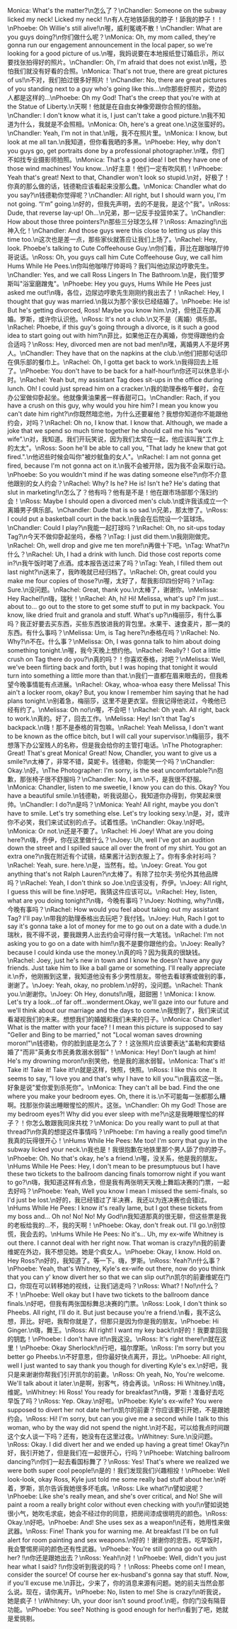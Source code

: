 Monica: What's the matter?\n怎么了？\nChandler: Someone on the subway licked my neck! Licked my neck! !\n有人在地铁舔我的脖子！舔我的脖子！！\nPhoebe: Oh Willie's still alive!\n喔，威利冤魂不散！\nChandler: What are you guys doing?\n你们做什么呢？\nMonica: Oh, my mom called, they're gonna run our engagement announcement in the local paper, so we're looking for a good picture of us.\n喔，我妈说要在本地报纸登订婚启示，所以要找张拍得好的照片。\nChandler: Oh, I'm afraid that does not exist.\n哦，恐怕我们就没有好看的合照。\nMonica: That's not true, there are great pictures of us!\n不对，我们拍过很多好照片！\nChandler: No, there are great pictures of you standing next to a guy who's going like this…\n你那些好照片，旁边的人都是这样的…\nPhoebe: Oh my God! That's the creep that you're with at the Statue of Liberty.\n天啊！他就是在自由女神像旁跟你合照的怪胎。\nChandler: I don't know what it is, I just can't take a good picture.\n我不知道为什么，我就是不会照相。\nMonica: Oh, here's a great one.\n这张蛮好的。\nChandler: Yeah, I'm not in that.\n哦，我不在照片里。\nMonica: I know, but look at me all tan.\n我知道，但你看我晒的多黑。\nPhoebe: Hey, why don't you guys go, get portraits done by a professional photographer.\n嘿，你们不如找专业摄影师拍照。\nMonica: That's a good idea! I bet they have one of those wind machines! You know…\n好主意！他们一定有吹风机！\nPhoebe: Yeah that's great! Next to that, Chandler won't look so stupid.\n对，好极了！你真的那么做的话，钱德勒应该看起来没那么蠢。\nMonica: Chandler what do you say?\n钱德勒你觉得呢？\nChandler: All right, but I should warn you, I'm not going. “I'm” going.\n好的，但我先声明，去的不是我，是这个"我"。\nRoss: Dude, that reverse lay-up! Oh…\n兄弟，那一记反手投篮帅呆了。\nChandler: How about those three pointers?\n那些三分球怎么样？\nRoss: Amazing!\n出神入化！\nChandler: And those guys were this close to letting us play this time too.\n这次也是差一点，那些家伙就答应让我们上场了。\nRachel: Hey, look. Phoebe's talking to Cute Coffeehouse Guy.\n你们看，菲比在跟咖啡厅帅哥说话。\nRoss: Oh, you guys call him Cute Coffeehouse Guy, we call him Hums While He Pees.\n你叫他咖啡厅帅哥吗？我们叫他边尿边哼歌先生。\nChandler: Yes, and we call Ross Lingers In The Bathroom.\n是，我们管罗斯叫"浴室磨蹭鬼"。\nPhoebe: Hey you guys, Hums While He Pees just asked me out!\n嗨，各位，边尿边哼歌先生刚刚约我出去了！\nRachel: Hey, I thought that guy was married.\n我以为那个家伙已经结婚了。\nPhoebe: He is! But he's getting divorced, Ross! Maybe you know him.\n对，但他正在办离婚。罗斯，或许你认识他。\nRoss: It's not a club.\n又不是（离婚）俱乐部。\nRachel: Phoebe, if this guy's going through a divorce, is it such a good idea to start going out with him?\n菲比，如果他正在办离婚，你觉得跟他约会合适吗？\nRoss: Hey, divorced men are not bad men!\n嘿，离婚男人不是坏男人。\nChandler: They have that on the napkins at the club.\n他们把那句话印在俱乐部的餐巾上。\nRachel: Oh, I gotta get back to work.\n我得回去上班了。\nPhoebe: You don't have to be back for a half-hour!\n你还可以休息半小时。\nRachel: Yeah but, my assistant Tag does sit-ups in the office during lunch. Oh! I could just spread him on a cracker.\n我的助理泰格午餐时，会在办公室做仰卧起坐。他就像黄油果酱一样香甜可口。\nChandler: Rach, if you have a crush on this guy, why would you hire him? I mean you know you can't date him right?\n你既然暗恋他，为什么还要雇他？我想你知道你不能跟他约会，对吗？\nRachel: Oh no, I know that. I know that. Although, we made a joke that we spend so much time together he should call me his “work wife”.\n对，我知道。我们开玩笑说，因为我们太常在一起，他应该叫我"工作上的太太"。\nRoss: Soon he'll be able to call you, "That lady he knew that got fired.".\n他迟些时候会叫你"被炒鱿鱼的女人"。\nRachel: I am not gonna get fired, because I'm not gonna act on it.\n我不会被开除，因为我不会采取行动。\nPhoebe: So you wouldn't mind if he was dating someone else?\n你不介意他跟别的女人约会？\nRachel: Why? Is he? He is! Isn't he? He's dating that slut in marketing!\n怎么了？他有吗？他有是不是！他在跟市场部那个荡妇约会！\nRoss: Maybe I should open a divorced men's club.\n或许我该成立一个离婚男子俱乐部。\nChandler: Dude that is so sad.\n兄弟，那太惨了。\nRoss: I could put a basketball court in the back.\n我会在后院设一个篮球场。\nChandler: Could I play?\n我能一起打球吗？\nRachel: Oh, no sit-ups today Tag?\n今天不做仰卧起坐吗，泰格？\nTag: I just did them.\n我刚刚做完。\nRachel: Oh, well drop and give me ten more!\n再做十下吧。\nTag: What?\n什么？\nRachel: Uh, I had a drink with lunch. Did those cost reports come in?\n我午饭时喝了点酒。成本报告送过来了吗？\nTag: Yeah, I filled them out last night?\n送来了，我昨晚就已经归档了。\nRachel: Oh, great could you make me four copies of those?\n喔，太好了，帮我影印四份好吗？\nTag: Sure.\n没问题。\nRachel: Great, thank you.\n太棒了，谢谢你。\nMelissa: Hey Rachel!\n嗨，瑞秋！\nRachel: Ah, hi! Hi! Melissa, what's up? I'm just…about to… go out to the store to get some stuff to put in my backpack. You know, like dried fruit and granola and stuff. What's up?\n梅丽莎，有什么事吗？我正好要去买东西，买些东西放进我的背包里。水果干、速食麦片，那一类的东西。有什么事吗？\nMelissa: Um, is Tag here?\n泰格在吗？\nRachel: No. Why?\n不在。什么事？\nMelissa: Oh, I was gonna talk to him about doing something tonight.\n喔，我今天晚上想约他。\nRachel: Really? ! Got a little crush on Tag there do you?\n真的吗？！你喜欢泰格，对吧？\nMelissa: Well, we've been flirting back and forth, but I was hoping that tonight it would turn into something a little more than that.\n我们一直都在眉来眼去的，但我希望今晚事情能有点进展。\nRachel: Okay, whoa-whoa easy there Melissa! This ain't a locker room, okay? But, you know I remember him saying that he had plans tonight.\n别着急，梅丽莎，这里不是更衣室。但我记得他说过，今晚他已经有约了。\nMelissa: Oh no!\n喔，不会吧！\nRachel: Oh yeah. All right, back to work.\n真的。好了，回去工作。\nMelissa: Hey! Isn't that Tag's backpack.\n嗨！那不是泰格的背包嘛。\nRachel: Yeah Melissa, I don't want to be known as the office bitch, but I will call your supervisor.\n梅丽莎，我不想落下办公室贱人的名称，但是我会给你的主管打电话。\nThe Photographer: Great! That's great Monica! Great! Now, Chandler, you want to give us a smile?\n太棒了，非常不错，莫妮卡。钱德勒，你能笑一个吗？\nChandler: Okay.\n好。\nThe Photographer: I'm sorry, is the seat uncomfortable?\n抱歉，那张椅子很不舒服吗？\nChandler: No, I am.\n不，是我很不舒服。\nMonica: Chandler, listen to me sweetie, I know you can do this. Okay? You have a beautiful smile.\n钱德勒，听我说甜心，我知道你办得到，你笑起来很帅。\nChandler: I do?\n是吗？\nMonica: Yeah! All right, maybe you don't have to smile. Let's try something else. Let's try looking sexy.\n是，对，或许你不必笑，我们来试试别的点子。试着性感。\nChandler: Okay.\n好吧。\nMonica: Or not.\n还是不要了。\nRachel: Hi Joey! What are you doing here?\n嗨，乔伊，你在这里做什么？\nJoey: Uh, well I've got an audition down the street and I spilled sauce all over the front of my shirt. You got an extra one?\n我在附近有个试镜，结果酱汁沾到衣服上了。你有多余衬衫吗？\nRachel: Yeah, sure. here.\n是，当然有。给。\nJoey: Great. You got anything that's not Ralph Lauren?\n太棒了。有除了拉尔夫·劳伦外其他品牌吗？\nRachel: Yeah, I don't think so Joe.\n应该没有，乔伊。\nJoey: All right, I guess this will be fine.\n好吧，我猜这件应该可以。\nRachel: Hey, listen, what are you doing tonight?\n嗨，今晚有事吗？\nJoey: Nothing, why?\n嗨，今晚有事吗？\nRachel: How would you feel about taking out my assistant Tag? I'll pay.\n带我的助理泰格出去玩吧？我付钱。\nJoey: Huh, Rach I got to say it's gonna take a lot of money for me to go out on a date with a dude.\n瑞秋，我不得不说，要我跟男人出去约会可得付我一大笔钱。\nRachel: I'm not asking you to go on a date with him!\n我不是要你跟他约会。\nJoey: Really? because I could kinda use the money.\n真的吗？因为我真的很缺钱。\nRachel: Joey, just he's new in town and I know he doesn't have any guy friends. Just take him to like a ball game or something. I'll really appreciate it.\n乔，他刚搬到这里，我知道他没有多少男性朋友。带他去看球赛或做别的事，谢谢了。\nJoey: Yeah, okay, no problem.\n好的，没问题。\nRachel: Thank you.\n谢谢你。\nJoey: Oh Hey, donuts!\n哦，甜甜圈！\nMonica: I know. Let's try a look…of far off…wonderment.Okay, we'll gaze into our future and we'll think about our marriage and the days to come.\n我想到了，我们来试试看凝视我们的未来。想想我们的婚姻和我们未来的日子。\nMonica: Chandler! What is the matter with your face? ! I mean this picture is supposed to say "Geller and Bing to be married," not "Local woman saves drowning moron!"\n钱德勒，你的脸到底是怎么了？！这张照片应该要表达"盖勒和宾要结婚了"而非"英勇女市民勇救溺水弱智"！\nMonica: Hey! Don't laugh at him! He's my drowning moron!\n别笑他，他是我的溺水弱智。\nMonica: That's it! Take it! Take it! Take it!\n就是这样，快照，快照。\nRoss: I like this one. It seems to say, "I love you and that's why I have to kill you."\n我喜欢这一张。好象是说"爱你爱到杀死你"。\nMonica: They can't all be bad. Find the one where you make your bedroom eyes. Oh, there it is.\n不可能每一张都那么糟啊。找那张你装出睡眼惺忪的照片。这张。\nChandler: Oh my God! Those are my bedroom eyes?! Why did you ever sleep with me?\n这是我睡眼惺忪的样子？！你怎么敢跟我同床共枕？\nMonica: Do you really want to pull at that thread?\n你真的想提这件事情吗？\nPhoebe: I'm having a really good time!\n我真的玩得很开心！\nHums While He Pees: Me too! I'm sorry that guy in the subway licked your neck.\n我也是！我很抱歉在地铁里那个男人舔了你的脖子。\nPhoebe: Oh. No that's okay, he's a friend.\n喔，没关系，他是我的朋友。\nHums While He Pees: Hey, I don't mean to be presumptuous but I have these two tickets to the ballroom dancing finals tomorrow night if you want to go?\n嗨，我知道这样有点急，但是我有两张明天天晚上舞蹈决赛的门票，一起去好吗？\nPhoebe: Yeah, Well you know I mean I missed the semi-finals, so I'd just be lost.\n好的，我已经错过了半决赛，我还以为连决赛也会错过。\nHums While He Pees: I know it's really lame, but I got these tickets from my boss and… Oh no! No! No! My God!\n我知道那真的很无聊，但这些票是我的老板给我的...不，我的天啊！\nPhoebe: Okay, don't freak out. I'll go.\n别惊慌，我会去的。\nHums While He Pees: No it's… Uh, my ex-wife Whitney is out there. I cannot deal with her right now. That woman is crazy!\n我的前妻维妮在外边，我不想见她。她是个疯女人。\nPhoebe: Okay, I know. Hold on. Hey Ross?\n好的，我知道了。等一下。嗨，罗斯。\nRoss: Yeah?\n什么事？\nPhoebe: Yeah, that's Whitney, Kyle's ex-wife out there, now do you think that you can y' know divert her so that we can slip out?\n凯尔的前妻维妮在门口，你现在可以转移她的视线，让我们逃走吗？\nRoss: What? ! No!\n什么？不！\nPhoebe: Well okay but I have two tickets to the ballroom dance finals.\n好吧，但我有两张国标舞总决赛的门票。\nRoss: Look, I don't think so Pheebs. All right, I'll do it. But just because you're a friend.\n看，我不这么想，菲比。好吧，我帮你就是了，但那只是因为你是我的朋友。\nPhoebe: Hi Ginger.\n嗨，舞王。\nRoss: All right! I want my key back!\n好的！我要拿回我的钥匙！\nPhoebe: I don't have it!\n我这没。\nRoss: It's right there!\n就在这里！\nPhoebe: Okay Sherlock!\n行吧，福尔摩斯。\nRoss: I'm sorry but you better go Pheebs.\n不好意思，但你最好快点离开，菲比。\nPhoebe: All right, well I just wanted to say thank you though for diverting Kyle's ex.\n好吧，我只是来谢谢你帮我们引开凯尔的前妻。\nRoss: Oh yeah, No, You're welcome. We'll talk about it later.\n是啊，别客气，待会再谈。\nRoss: Hi Whitney.\n嗨，维妮。\nWhitney: Hi Ross! You ready for breakfast?\n嗨，罗斯！准备好去吃早饭了吗？\nRoss: Yep. Okay.\n好啦。\nPhoebe: Kyle's ex-wife? You were supposed to divert her not date her!\n凯尔的前妻？你应该要引开她，不是跟她约会。\nRoss: Hi! I'm sorry, but can you give me a second while I talk to this woman, who by the way did not spend the night.\n对不起，可以给我点时间跟这个女人谈一下吗？还有，她没有在这里过夜。\nWhitney: Sure.\n没问题。\nRoss: Okay. I did divert her and we ended up having a great time! Okay?\n好，我引开她了，但是我们在一起很开心，行吗？\nPhoebe: Watching ballroom dancing?\n你们一起去看国标舞了？\nRoss: Yes! That's where we realized we were both super cool people!\n是的！我们发现我们兴趣相投！\nPhoebe: Well look-look, okay Ross, Kyle just told me some really bad stuff about her.\n听着，罗斯，凯尔告诉我她很多坏毛病。\nRoss: Like what?\n譬如说呢？\nPhoebe: Like she's really mean, and she's over critical, and No! She will paint a room a really bright color without even checking with you!\n譬如说她很小气，她吹毛求疵，她会不经过你的同意，把房间漆成很明亮的颜色。\nRoss: Okay.\n好吧。\nPhoebe: And! She uses sex as a weapon!\n还有，她用性来做武器。\nRoss: Fine! Thank you for warning me. At breakfast I'll be on full alert for room painting and sex weapons.\n好的！谢谢你的忠告。吃早饭时，我会警惕房间的颜色还有性武器。\nPhoebe: You're still gonna go out with her? !\n你还是跟她出去？\nRoss: Yeah!\n对！\nPhoebe: Well, didn't you just hear what I said? !\n你没听到我说的吗？！\nRoss: Pheebs come on! I mean, consider the source! Of course her ex-husband's gonna say that stuff. Now, if you'll excuse me.\n菲比，少来了，你的消息来源有问题。她的前夫当然会那么说。现在，请你离开。\nPhoebe: No, listen to me! She is crazy!\n听我说，她是疯子！\nWhitney: Uh, your door isn't sound proof.\n呃，你的门没有隔音功能。\nPhoebe: You see? Nothing is good enough for her!\n看到了吧，她就是爱挑剔。
        